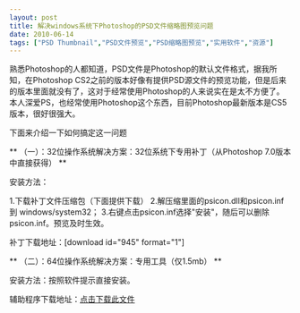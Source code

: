 ```yaml
---
layout: post
title: 解决windows系统下Photoshop的PSD文件缩略图预览问题		
date: 2010-06-14
tags: ["PSD Thumbnail","PSD文件预览","PSD缩略图预览","实用软件","资源"]
---
```


熟悉Photoshop的人都知道，PSD文件是Photoshop的默认文件格式，据我所知，在Photoshop CS2之前的版本好像有提供PSD源文件的预览功能，但是后来的版本里面就没有了，这对于经常使用Photoshop的人来说实在是太不方便了。本人深爱PS，也经常使用Photoshop这个东西，目前Photoshop最新版本是CS5版本，很好很强大。

下面来介绍一下如何搞定这一问题

** （一）：32位操作系统解决方案：32位系统下专用补丁（从Photoshop 7.0版本中直接获得） **

安装方法：

1.下载补丁文件压缩包（下面提供下载）
2.解压缩里面的psicon.dll和psicon.inf到 windows/system32；
3.右键点击psicon.inf选择"安装"，随后可以删除 psicon.inf。预览及时生效。

补丁下载地址：[download id="945" format="1"]

** （二）：64位操作系统解决方案：专用工具（仅1.5mb） **

安装方法：按照软件提示直接安装。

辅助程序下载地址：<a href="http://pan.baidu.com/share/link?shareid=132479&uk=1661085386">点击下载此文件</a>		